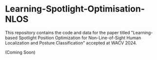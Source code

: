 # Learning-Spotlight-Optimisation-NLOS
This repository contains the code and data for the paper titled "Learning-based Spotlight Position Optimization for Non-Line-of-Sight Human Localization and Posture Classification" accepted at WACV 2024.

(Coming Soon)
